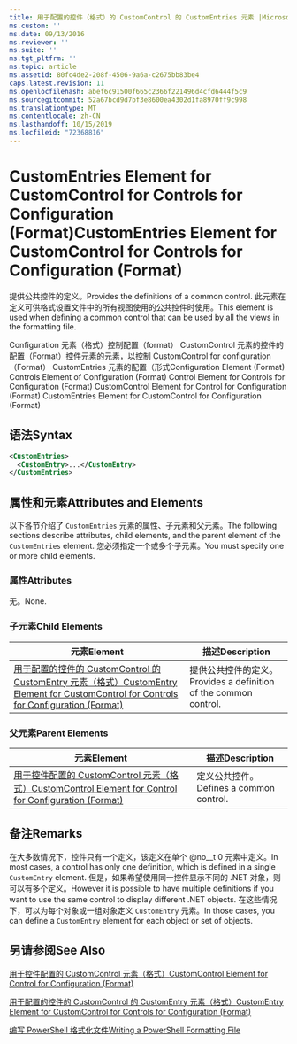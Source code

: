 ```yaml
---
title: 用于配置的控件（格式）的 CustomControl 的 CustomEntries 元素 |Microsoft Docs
ms.custom: ''
ms.date: 09/13/2016
ms.reviewer: ''
ms.suite: ''
ms.tgt_pltfrm: ''
ms.topic: article
ms.assetid: 80fc4de2-208f-4506-9a6a-c2675bb83be4
caps.latest.revision: 11
ms.openlocfilehash: abef6c91500f665c2366f221496d4cfd6444f5c9
ms.sourcegitcommit: 52a67bcd9d7bf3e8600ea4302d1fa8970ff9c998
ms.translationtype: MT
ms.contentlocale: zh-CN
ms.lasthandoff: 10/15/2019
ms.locfileid: "72368816"
---
```

# <a name="customentries-element-for-customcontrol-for-controls-for-configuration-format"></a><span data-ttu-id="68548-102">CustomEntries Element for CustomControl for Controls for Configuration (Format)</span><span class="sxs-lookup"><span data-stu-id="68548-102">CustomEntries Element for CustomControl for Controls for Configuration (Format)</span></span>

<span data-ttu-id="68548-103">提供公共控件的定义。</span><span class="sxs-lookup"><span data-stu-id="68548-103">Provides the definitions of a common control.</span></span> <span data-ttu-id="68548-104">此元素在定义可供格式设置文件中的所有视图使用的公共控件时使用。</span><span class="sxs-lookup"><span data-stu-id="68548-104">This element is used when defining a common control that can be used by all the views in the formatting file.</span></span>

<span data-ttu-id="68548-105">Configuration 元素（格式）控制配置（format） CustomControl 元素的控件的配置（Format）控件元素的元素，以控制 CustomControl for configuration （Format） CustomEntries 元素的配置（形式</span><span class="sxs-lookup"><span data-stu-id="68548-105">Configuration Element (Format) Controls Element of Configuration (Format) Control Element for Controls for Configuration (Format) CustomControl Element for Control for Configuration (Format) CustomEntries Element for CustomControl for Configuration (Format)</span></span>

## <a name="syntax"></a><span data-ttu-id="68548-106">语法</span><span class="sxs-lookup"><span data-stu-id="68548-106">Syntax</span></span>

```xml
<CustomEntries>
  <CustomEntry>...</CustomEntry>
</CustomEntries>

```

## <a name="attributes-and-elements"></a><span data-ttu-id="68548-107">属性和元素</span><span class="sxs-lookup"><span data-stu-id="68548-107">Attributes and Elements</span></span>

<span data-ttu-id="68548-108">以下各节介绍了 `CustomEntries` 元素的属性、子元素和父元素。</span><span class="sxs-lookup"><span data-stu-id="68548-108">The following sections describe attributes, child elements, and the parent element of the `CustomEntries` element.</span></span> <span data-ttu-id="68548-109">您必须指定一个或多个子元素。</span><span class="sxs-lookup"><span data-stu-id="68548-109">You must specify one or more child elements.</span></span>

### <a name="attributes"></a><span data-ttu-id="68548-110">属性</span><span class="sxs-lookup"><span data-stu-id="68548-110">Attributes</span></span>

<span data-ttu-id="68548-111">无。</span><span class="sxs-lookup"><span data-stu-id="68548-111">None.</span></span>

### <a name="child-elements"></a><span data-ttu-id="68548-112">子元素</span><span class="sxs-lookup"><span data-stu-id="68548-112">Child Elements</span></span>

|<span data-ttu-id="68548-113">元素</span><span class="sxs-lookup"><span data-stu-id="68548-113">Element</span></span>|<span data-ttu-id="68548-114">描述</span><span class="sxs-lookup"><span data-stu-id="68548-114">Description</span></span>|
|-------------|-----------------|
|[<span data-ttu-id="68548-115">用于配置的控件的 CustomControl 的 CustomEntry 元素（格式）</span><span class="sxs-lookup"><span data-stu-id="68548-115">CustomEntry Element for CustomControl for Controls for Configuration (Format)</span></span>](./customentry-element-for-customcontrol-for-controls-for-configuration-format.md)|<span data-ttu-id="68548-116">提供公共控件的定义。</span><span class="sxs-lookup"><span data-stu-id="68548-116">Provides a definition of the common control.</span></span>|

### <a name="parent-elements"></a><span data-ttu-id="68548-117">父元素</span><span class="sxs-lookup"><span data-stu-id="68548-117">Parent Elements</span></span>

|<span data-ttu-id="68548-118">元素</span><span class="sxs-lookup"><span data-stu-id="68548-118">Element</span></span>|<span data-ttu-id="68548-119">描述</span><span class="sxs-lookup"><span data-stu-id="68548-119">Description</span></span>|
|-------------|-----------------|
|[<span data-ttu-id="68548-120">用于控件配置的 CustomControl 元素（格式）</span><span class="sxs-lookup"><span data-stu-id="68548-120">CustomControl Element for Control for Configuration (Format)</span></span>](./customcontrol-element-for-control-for-controls-for-configuration-format.md)|<span data-ttu-id="68548-121">定义公共控件。</span><span class="sxs-lookup"><span data-stu-id="68548-121">Defines a common control.</span></span>|

## <a name="remarks"></a><span data-ttu-id="68548-122">备注</span><span class="sxs-lookup"><span data-stu-id="68548-122">Remarks</span></span>

<span data-ttu-id="68548-123">在大多数情况下，控件只有一个定义，该定义在单个 @no__t 0 元素中定义。</span><span class="sxs-lookup"><span data-stu-id="68548-123">In most cases, a control has only one definition, which is defined in a single `CustomEntry` element.</span></span> <span data-ttu-id="68548-124">但是，如果希望使用同一控件显示不同的 .NET 对象，则可以有多个定义。</span><span class="sxs-lookup"><span data-stu-id="68548-124">However it is possible to have multiple definitions if you want to use the same control to display different .NET objects.</span></span> <span data-ttu-id="68548-125">在这些情况下，可以为每个对象或一组对象定义 `CustomEntry` 元素。</span><span class="sxs-lookup"><span data-stu-id="68548-125">In those cases, you can define a `CustomEntry` element for each object or set of objects.</span></span>

## <a name="see-also"></a><span data-ttu-id="68548-126">另请参阅</span><span class="sxs-lookup"><span data-stu-id="68548-126">See Also</span></span>

[<span data-ttu-id="68548-127">用于控件配置的 CustomControl 元素（格式）</span><span class="sxs-lookup"><span data-stu-id="68548-127">CustomControl Element for Control for Configuration (Format)</span></span>](./customcontrol-element-for-control-for-controls-for-configuration-format.md)

[<span data-ttu-id="68548-128">用于配置的控件的 CustomControl 的 CustomEntry 元素（格式）</span><span class="sxs-lookup"><span data-stu-id="68548-128">CustomEntry Element for CustomControl for Controls for Configuration (Format)</span></span>](./customentry-element-for-customcontrol-for-controls-for-configuration-format.md)

[<span data-ttu-id="68548-129">编写 PowerShell 格式化文件</span><span class="sxs-lookup"><span data-stu-id="68548-129">Writing a PowerShell Formatting File</span></span>](./writing-a-powershell-formatting-file.md)
